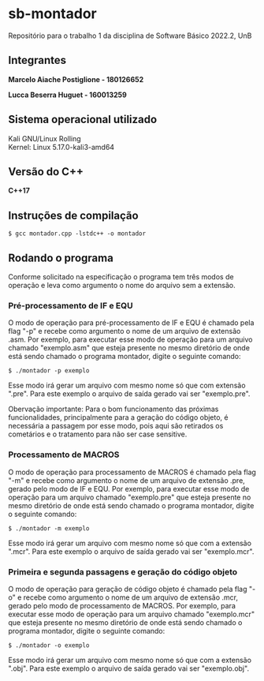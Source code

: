 # sb-montador
Repositório para o trabalho 1 da disciplina de Software Básico 2022.2, UnB

## Integrantes
**Marcelo Aiache Postiglione - 180126652**

**Lucca Beserra Huguet - 160013259**

## Sistema operacional utilizado
Kali GNU/Linux Rolling          
Kernel: Linux 5.17.0-kali3-amd64

## Versão do C++
**C++17**

## Instruções de compilação
```
$ gcc montador.cpp -lstdc++ -o montador 
```

## Rodando o programa
Conforme solicitado na especificação o programa tem três modos de operação e leva como argumento o nome do arquivo sem a extensão.

### Pré-processamento de IF e EQU
O modo de operação para pré-processamento de IF e EQU é chamado pela flag "-p" e recebe como argumento o nome de um arquivo de extensão .asm. Por exemplo, para executar esse modo de operação para um arquivo chamado "exemplo.asm" que esteja presente no mesmo diretório de onde está sendo chamado o programa montador, digite o seguinte comando:

```
$ ./montador -p exemplo
```

Esse modo irá gerar um arquivo com mesmo nome só que com extensão ".pre". Para este exemplo o arquivo de saída gerado vai ser "exemplo.pre".

Obervação importante: Para o bom funcionamento das próximas funcionalidades, principalmente para a geração do código objeto, é necessária a passagem por esse modo, pois aqui são retirados os cometários e o tratamento para não ser case sensitive.

### Processamento de MACROS
O modo de operação para processamento de MACROS é chamado pela flag "-m" e recebe como argumento o nome de um arquivo de extensão .pre, gerado pelo modo de IF e EQU. Por exemplo, para executar esse modo de operação para um arquivo chamado "exemplo.pre" que esteja presente no mesmo diretório de onde está sendo chamado o programa montador, digite o seguinte comando:

```
$ ./montador -m exemplo
```

Esse modo irá gerar um arquivo com mesmo nome só que com a extensão ".mcr". Para este exemplo o arquivo de saída gerado vai ser "exemplo.mcr".

### Primeira e segunda passagens e geração do código objeto
O modo de operação para geração de código objeto é chamado pela flag "-o" e recebe como argumento o nome de um arquivo de extensão .mcr, gerado pelo modo de processamento de MACROS. Por exemplo, para executar esse modo de operação para um arquivo chamado "exemplo.mcr" que esteja presente no mesmo diretório de onde está sendo chamado o programa montador, digite o seguinte comando:

```
$ ./montador -o exemplo
```

Esse modo irá gerar um arquivo com mesmo nome só que com a extensão ".obj". Para este exemplo o arquivo de saída gerado vai ser "exemplo.obj".
